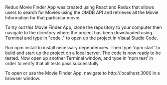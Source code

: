 Redux Movie Finder App was created using React and Redux that allows users to search for Movies using the OMDB API and retrieves all the Movie Information for that particular movie.

To try out this Movie Finder App, clone the repository to your computer then navigate to the directory where the project has been downloaded using Terminal and type in "code ." to open up the project in Visual Studio Code.

Run npm install to install necessary dependencies. Then type 'npm start' to build and start up the project on a local server. The code is now ready to be tested. Now open up another Terminal window, and type in 'npm test' in order to verify that all tests pass successfully.

To open or use the Movie Finder App, navigate to http://localhost:3000 in a browser window.